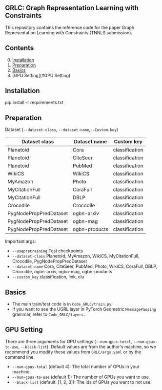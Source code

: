 ## GRLC: Graph Representation Learning with Constraints
This repository contains the reference code for the paper Graph Representation Learning with Constraints (TNNLS submission).

## Contents

0. [Installation](#installation)
0. [Preparation](#Preparation)
0. [Basics](#Basics)
0. [GPU Setting](#GPU Setting)

## Installation
pip install -r requirements.txt 

## Preparation


Dataset (`--dataset-class`, `--dataset-name`,`--Custom-key`)

| Dataset class   | Dataset name        |Custom key    |
|-----------------|---------------------|--------------|
| Planetoid              | Cora         |classification|
| Planetoid              | CiteSeer     |classification|
| Planetoid              | PubMed       |classification|
| WikiCS                 | WikiCS       |classification|
| MyAmazon               | Photo        |classification|
| MyCitationFull         | CoraFull     |classification|
| MyCitationFull         | DBLP         |classification|
| Crocodile              | Crocodile    |classification|
| PygNodePropPredDataset | ogbn-arxiv   |classification|
| PygNodePropPredDataset | ogbn-mag     |classification|
| PygNodePropPredDataset | ogbn-products|classification|

Important args:
* `--usepretraining` Test checkpoints
* `--dataset-class` Planetoid, MyAmazon, WikiCS, MyCitationFull, Crocodile, PygNodePropPredDataset
* `--dataset-name` Cora, CiteSeer, PubMed, Photo, WikiCS, CoraFull, DBLP, Crocodile, ogbn-arxiv, ogbn-mag, ogbn-products
* `--custom_key` classification, link, clu

## Basics
- The main train/test code is in `Code_GRLC/train.py`.
- If you want to see the UGRL layer in PyTorch Geometric `MessagePassing` grammar, refer to `Code_GRLC/layers`.


## GPU Setting

There are three arguments for GPU settings (`--num-gpus-total`, `--num-gpus-to-use`, `--black-list`).
Default values are from the author's machine, so we recommend you modify these values from `GRLC/args.yaml` or by the command line.
- `--num-gpus-total` (default 4): The total number of GPUs in your machine.
- `--num-gpus-to-use` (default 1): The number of GPUs you want to use.
- `--black-list` (default: [1, 2, 3]): The ids of GPUs you want to not use.

